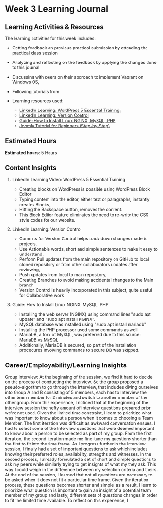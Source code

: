 # Week 3 Learning Journal <br/>

## Learning Activities & Resources
The learning activities for this week includes: <br>
* Getting feedback on previous practical submission by attending the practical class session
* Analyzing and reflecting on the feedback by applying the changes done to this journal
* Discussing with peers on their approach to implement Vagrant on Windows OS,
* Following tutorials from

* Learning resources used:
  - [LinkedIn Learning: WordPress 5 Essential Training:](https://www.linkedin.com/learning/wordpress-5-essential-training/wordpress-an-introduction?resume=false&u=2223545)
  - [LinkedIn Learning: Version Control](https://www.linkedin.com/learning/version-control-for-everyone-2/version-control-it-s-not-just-for-programmers?u=2223545)
  - [Guide: How to Install Linux NGINX, MySQL, PHP](https://www.digitalocean.com/community/tutorials/how-to-install-linux-nginx-mysql-php-lemp-stack-on-ubuntu-20-04)
  - [Joomla Tutorial for Beginners (Step-by-Step)](https://websitesetup.org/build-website-with-joomla/)


## Estimated Hours
**Estimated hours**: 5 Hours

## Content Insights
1) LinkedIn Learning Video:  WordPress 5 Essential Training <br>
   - Creating blocks on WordPress is possible using WordPress Block Editor
   - Typing content into the editor, either text or paragraphs, instantly creates Blocks,
   - Hitting the Backspace button, removes the content.
   - This Block Editor feature eliminates the need to re-write the CSS style codes for our website.

2) LinkedIn Learning: Version Control <br>
   - Commits for Version Control helps track down changes made to projects.
   - Use Actionable words, short and simple sentences to make it easy to understand.
   - Perform Pull updates from the main repository on GitHub to local cloned repository or from other
collaborators updates after reviewing,
   - Push updates from local to main repository,
   - Creating Branches to avoid making accidental changes to the Main branch
   - Version Control is heavily incorporated in this subject, quite useful for Collaborative work

3) Guide: How to Install Linux NGINX, MySQL, PHP <br>
   - Installing the web server (NGINX) using command lines "sudo apt update" and "sudo apt install NGINX".
   - MySQL database was installed using "sudo apt install mariadb"
   - Installing the PHP processor used some commands as well
   - MariaDB, a fork of MySQL, was preferred due to this source: [MariaDB vs MySQL](https://www.geeksforgeeks.org/difference-between-mysql-and-mariadb/)
   - Additionally, MariaDB is secured, so part of the installation procedures involving commands to secure DB was skipped.


## Career/Employability/Learning Insights

Group Interview: At the beginning of the session, we find it hard to decide on the process of conducting the interview.
So the group proposed a pseudo-algorithm to go through the interview, that includes diving ourselves into Group A and B
consisting of 5 members, each has to Interview the other team member for 2 minutes and switch to another member of the
other group. From this experience, I noticed that at the beginning of the interview session the hefty amount of interview
questions prepared prior we're not used. Given the limited time constraint, I learn to prioritize what was important to
know about a person when it comes to choosing a Team Member. The first iteration was difficult as awkward conversation
ensues. I had to select some of the Interview questions that were deemed important to know about a person to be selected
as part of my group. From the first iteration, the second iteration made me fine-tune my questions shorter than the first
to fit into the time frame. As I progress further in the Interview session, I finally had a set of important questions to
ask which includes knowing their preferred roles, availability, strengths and witnesses. In the second process, I already
formulated a set of short and simple questions to ask my peers while similarly trying to get insights of what my they ask.
This way I could weigh in the difference between my selection criteria and theirs. At the end of the session, I learned
that not all questions are necessary to be asked when it does not fit a particular time frame. Given the iteration process,
these questions becomes shorter and simple, as a result, I learn to prioritize what question is important to gain an
insight of a potential team member of my group and lastly, different sets of questions changes in order to fit the limited
time available. To reflect on this experience, I

